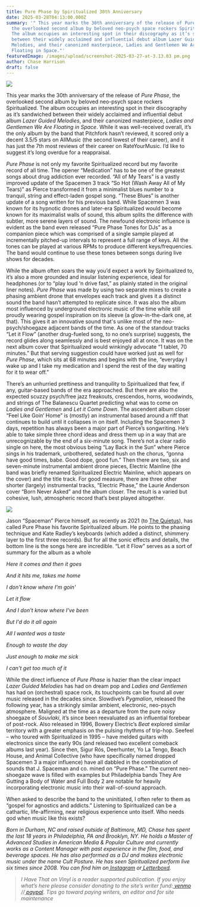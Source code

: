 ```yaml
---
title: Pure Phase by Spiritualized 30th Anniversary
date: 2025-03-28T04:13:00.000Z
summary: '" This year marks the 30th anniversary of the release of Pure Phase,
  the overlooked second album by beloved neo-psych space rockers Spiritualized.
  The album occupies an interesting spot in their discography as it’s sandwiched
  between their widely acclaimed and influential debut album Lazer Guided
  Melodies, and their canonized masterpiece, Ladies and Gentlemen We Are
  Floating in Space."'
featuredImage: /images/upload/screenshot-2025-03-27-at-3.13.03 pm.png
author: Chase Harrison
draft: false
---
```

![](/images/upload/screenshot-2025-03-27-at-3.13.03 pm.png)

This year marks the 30th anniversary of the release of *Pure Phase*, the overlooked second album by beloved neo-psych space rockers Spiritualized. The album occupies an interesting spot in their discography as it’s sandwiched between their widely acclaimed and influential debut album *Lazer Guided Melodies*, and their canonized masterpiece, *Ladies and Gentlemen We Are Floating in Space*. While it was well-received overall, it’s the only album by the band that Pitchfork hasn’t reviewed, it scored only a decent 3.5/5 stars on AllMusic (the second lowest of their career), and it has just the 7th most reviews of their career on RateYourMusic. I’d like to suggest it’s long overdue for a reappraisal.

*Pure Phase* is not only my favorite Spiritualized record but my favorite record of all time. The opener “Medication” has to be one of the greatest songs about drug addiction ever recorded. “All of My Tears” is a vastly improved update of the Spacemen 3 track “So Hot (Wash Away All of My Tears)” as Pierce transformed it from a minimalist blues number to a tranquil, string and effect-laden gospel song. “These Blues” is another update of a song written for his previous band. While Spacemen 3 was known for its hypnotic drones and later-era Spiritualized would become known for its maximalist walls of sound, this album splits the difference with subtler, more serene layers of sound. The newfound electronic influence is evident as the band even released “Pure Phase Tones for DJs” as a companion piece which was comprised of a single sample played at incrementally pitched-up intervals to represent a full range of keys. All the tones can be played at various RPMs to produce different keys/frequencies. The band would continue to use these tones between songs during live shows for decades.

While the album often soars the way you’d expect a work by Spiritualized to, it’s also a more grounded and insular listening experience, ideal for headphones (or to “play loud ‘n drive fast,” as plainly stated in the original liner notes). *Pure Phase* was made by using two separate mixes to create a phasing ambient drone that envelopes each track and gives it a distinct sound the band hasn’t attempted to replicate since. It was also the album most influenced by underground electronic music of the time while still proudly wearing gospel inspiration on its sleeve (a glow-in-the-dark one, at that). This gives it an innovative sound that's unlike most of the neo-psych/shoegaze adjacent bands of the time. As one of the standout tracks “Let it Flow” (another drug-fueled song, to no one’s surprise) suggests, the record glides along seamlessly and is best enjoyed all at once. It was on the next album cover that Spiritualized would winkingly advocate “1 tablet, 70 minutes.” But that serving suggestion could have worked just as well for *Pure Phase*, which sits at 68 minutes and begins with the line, “everyday I wake up and I take my medication and I spend the rest of the day waiting for it to wear off.”

There’s an unhurried prettiness and tranquility to Spiritualized that few, if any, guitar-based bands of the era approached. But there are also the expected scuzzy psych/free jazz freakouts, crescendos, horns, woodwinds, and strings of The Balanescu Quartet predicting what was to come on *Ladies and Gentlemen* and *Let it Come Down*. The ascendent album closer “Feel Like Goin’ Home” is (mostly) an instrumental based around a riff that continues to build until it collapses in on itself. Including the Spacemen 3 days, repetition has always been a major part of Pierce’s songwriting. He’s able to take simple three chord ideas and dress them up in a way that are unrecognizable by the end of a six-minute song. There’s not a clear radio single on here, the most obvious being “Lay Back in the Sun” where Pierce sings in his trademark, unbothered, sedated hush on the chorus, “gonna have good times, babe. Good dope, good fun.” Then there are two, six and seven-minute instrumental ambient drone pieces, Electric Mainline (the band was briefly renamed Spiritualized Electric Mainline, which appears on the cover) and the title track. For good measure, there are three other shorter (largely) instrumental tracks, “Electric Phase,” the Laurie Anderson cover “Born Never Asked” and the album closer. The result is a varied but cohesive, lush, atmospheric record that’s best played altogether.

![](/images/upload/spiritualizedpurephase.png)

Jason “Spaceman” Pierce himself, as recently as 2021 (to [The Quietus](https://thequietus.com/interviews/jason-pierce-j-spaceman-interview-spiritualized/)), has called Pure Phase his favorite Spiritualized album. He points to the phasing technique and Kate Radley’s keyboards (which added a distinct, shimmery layer to the first three records). But for all the sonic effects and details, the bottom line is the songs here are incredible. “Let it Flow” serves as a sort of summary for the album as a whole

*Here it comes and then it goes*

*And it hits me, takes me home*

*I don't know where I'm goin'*

*Let it flow*

*And I don't know where I've been*

*But I'd do it all again*

*All I wanted was a taste*

*Enough to waste the day*

*Just enough to make me sick*

*I can't get too much of it*

While the direct influence of *Pure Phase* is hazier than the clear impact *Lazer Guided Melodies* has had on dream pop and *Ladies and Gentlemen* has had on (orchestral) space rock, its touchpoints can be found all over music released in the decades since. Slowdive’s *Pygmalion*, released the following year, has a strikingly similar ambient, electronic, neo-psych atmosphere. Maligned at the time as a departure from the pure noisy shoegaze of *Souvlaki*, it’s since been reevaluated as an influential forebear of post-rock. Also released in 1996, Bowery Electric’s *Beat* explored similar territory with a greater emphasis on the pulsing rhythms of trip-hop. Seefeel – who toured with Spiritualized in 1995 – have melded guitars with electronics since the early 90s (and released two excellent comeback albums last year). Since then, Sigur Rós, Deerhunter, Yo La Tengo, Beach House, and Animal Collective (who have specifically named dropped Spacemen 3 a major influence) have all dabbled in the combination of sounds that J. Spaceman and co. mined on “Pure Phase.” The current neo-shoegaze wave is filled with examples but Philadelphia bands They Are Gutting a Body of Water and Full Body 2 are notable for heavily incorporating electronic music into their wall-of-sound approach.

When asked to describe the band to the uninitiated, I often refer to them as “gospel for agnostics and addicts.” Listening to Spiritualized can be a cathartic, life-affirming, near religious experience unto itself. Who needs god when music like this exists?

*Born in Durham, NC and raised outside of Baltimore, MD, Chase has spent the last 18 years in Philadelphia, PA and Brooklyn, NY. He holds a Master of Advanced Studies in American Media & Popular Culture and currently works as a Content Manager with past experience in the film, food, and beverage spaces. He has also performed as a DJ and makes electronic music under the name Cult Posture. He has seen Spiritualized perform live six times since 2008. You can find him on[ Instagram](https://www.instagram.com/chshrrsn) or[ Letterboxd](https://letterboxd.com/chshrrsn/).*

> *I Have That on Vinyl is a reader supported publication. If you enjoy what’s here please consider donating to the site’s writer fund:[ venmo](https://account.venmo.com/u/Michele-Catalano2659) //[ paypal](https://www.paypal.com/paypalme/goingitaloneny?country.x=US&locale.x=en_US)*. *Tips go toward paying writers, an editor and for site maintenance*
